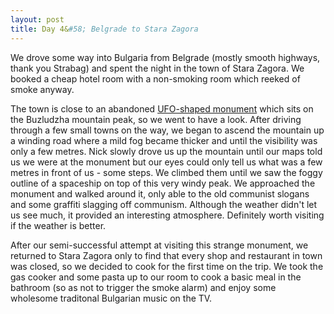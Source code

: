 ```yaml
---
layout: post
title: Day 4&#58; Belgrade to Stara Zagora
---
```


We drove some way into Bulgaria from Belgrade (mostly smooth highways, thank you Strabag) and spent the night in the town of Stara Zagora. We booked a cheap hotel room with a non-smoking room which reeked of smoke anyway.

The town is close to an abandoned [UFO-shaped monument](https://en.wikipedia.org/wiki/Buzludzha) which sits on the Buzludzha mountain peak, so we went to have a look. After driving through a few small towns on the way, we began to ascend the mountain up a winding road where a mild fog became thicker and until the visibility was only a few metres. Nick slowly drove us up the mountain until our maps told us we were at the monument but our eyes could only tell us what was a few metres in front of us - some steps. We climbed them until we saw the foggy outline of a spaceship on top of this very windy peak. We approached the monument and walked around it, only able to the old communist slogans and some graffiti slagging off communism. Although the weather didn't let us see much, it provided an interesting atmosphere. Definitely worth visiting if the weather is better.

After our semi-successful attempt at visiting this strange monument, we returned to Stara Zagora only to find that every shop and restaurant in town was closed, so we decided to cook for the first time on the trip. We took the gas cooker and some pasta up to our room to cook a basic meal in the bathroom (so as not to trigger the smoke alarm) and enjoy some wholesome traditonal Bulgarian music on the TV.